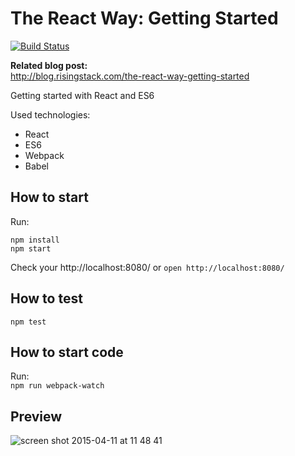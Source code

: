 # The React Way: Getting Started

[![Build Status](https://travis-ci.org/RisingStack/react-way-getting-started.svg?branch=master)](https://travis-ci.org/RisingStack/react-way-getting-started)  

**Related blog post:**  
http://blog.risingstack.com/the-react-way-getting-started

Getting started with React and ES6

Used technologies:  

- React
- ES6
- Webpack
- Babel

## How to start

Run:  
```
npm install
npm start
```

Check your http://localhost:8080/ or  `open http://localhost:8080/`

## How to test

`npm test`

## How to start code

Run:  
`npm run webpack-watch`

## Preview

![screen shot 2015-04-11 at 11 48 41](https://cloud.githubusercontent.com/assets/1764512/7101012/cf4334fc-e040-11e4-9f28-aed24d68e46a.png)

